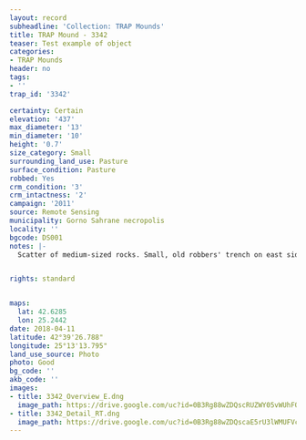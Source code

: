 ```yaml
---
layout: record
subheadline: 'Collection: TRAP Mounds'
title: TRAP Mound - 3342
teaser: Test example of object
categories:
- TRAP Mounds
header: no
tags:
- ''
trap_id: '3342'

certainty: Certain
elevation: '437'
max_diameter: '13'
min_diameter: '10'
height: '0.7'
size_category: Small
surrounding_land_use: Pasture
surface_condition: Pasture
robbed: Yes
crm_condition: '3'
crm_intactness: '2'
campaign: '2011'
source: Remote Sensing
municipality: Gorno Sahrane necropolis
locality: ''
bgcode: DS001
notes: |-
  Scatter of medium-sized rocks. Small, old robbers' trench on east side. Reasonable good condition.


rights: standard


maps:
  lat: 42.6285
  lon: 25.2442
date: 2018-04-11
latitude: 42°39'26.788"
longitude: 25°13'13.795"
land_use_source: Photo
photo: Good
bg_code: ''
akb_code: ''
images:
- title: 3342_Overview_E.dng
  image_path: https://drive.google.com/uc?id=0B3Rg88wZDQscRUZWY05vWUhFQWc
- title: 3342_Detail_RT.dng
  image_path: https://drive.google.com/uc?id=0B3Rg88wZDQscaE5rU3lWMUFVcDg
---
```


